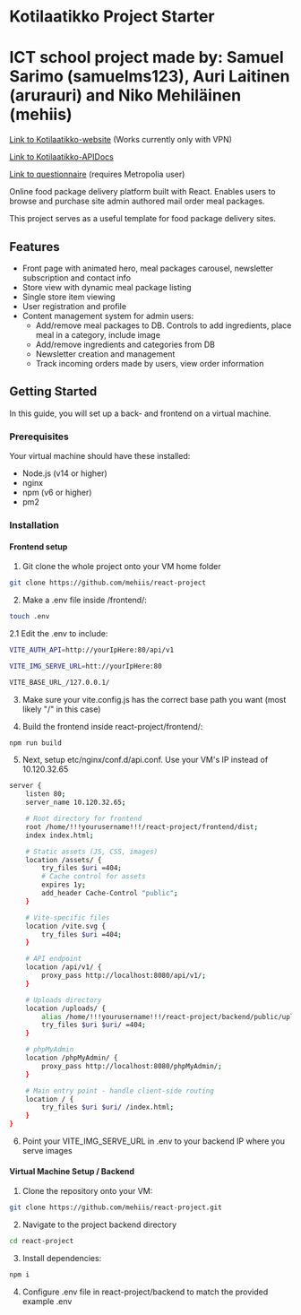 # Kotilaatikko Project Starter
# ICT school project made by: Samuel Sarimo (samuelms123), Auri Laitinen (arurauri) and Niko Mehiläinen (mehiis)
[Link to Kotilaatikko-website](http://10.120.32.65/) (Works currently only with VPN)

[Link to Kotilaatikko-APIDocs](https://users.metropolia.fi/~samuelms/kotilaatikko/apidocs/)

[Link to questionnaire](https://docs.google.com/forms/d/14uSWWsobukuv93JEH9IMoyOi6ki6zYq_qvagdybfYO4/edit?pli=1) (requires Metropolia user)

Online food package delivery platform built with React. Enables users to browse and purchase site admin authored mail order meal packages.

This project serves as a useful template for food package delivery sites.

## Features

- Front page with animated hero, meal packages carousel, newsletter subscription and contact info
- Store view with dynamic meal package listing
- Single store item viewing
- User registration and profile
- Content management system for admin users:
  - Add/remove meal packages to DB. Controls to add ingredients, place meal in a category, include image
  - Add/remove ingredients and categories from DB
  - Newsletter creation and management
  - Track incoming orders made by users, view order information

## Getting Started

In this guide, you will set up a back- and frontend on a virtual machine.

### Prerequisites

Your virtual machine should have these installed:

- Node.js (v14 or higher)
- nginx
- npm (v6 or higher)
- pm2

### Installation

#### Frontend setup

1. Git clone the whole project onto your VM home folder
   
```bash
git clone https://github.com/mehiis/react-project
```

2. Make a .env file inside /frontend/:

```bash
touch .env
```
2.1 Edit the .env to include:

```bash
VITE_AUTH_API=http://yourIpHere:80/api/v1

VITE_IMG_SERVE_URL=htt://yourIpHere:80

VITE_BASE_URL_/127.0.0.1/
```

3. Make sure your vite.config.js has the correct base path you want (most likely "/" in this case)

4. Build the frontend inside react-project/frontend/:

```bash
npm run build
```

5. Next, setup etc/nginx/conf.d/api.conf. Use your VM's IP instead of 10.120.32.65

```bash
server {
    listen 80;
    server_name 10.120.32.65;

    # Root directory for frontend
    root /home/!!!yourusername!!!/react-project/frontend/dist;
    index index.html;

    # Static assets (JS, CSS, images)
    location /assets/ {
        try_files $uri =404;
        # Cache control for assets
        expires 1y;
        add_header Cache-Control "public";
    }

    # Vite-specific files
    location /vite.svg {
        try_files $uri =404;
    }

    # API endpoint
    location /api/v1/ {
        proxy_pass http://localhost:8080/api/v1/;
    }

    # Uploads directory
    location /uploads/ {
        alias /home/!!!yourusername!!!/react-project/backend/public/uploads/;
        try_files $uri $uri/ =404;
    }

    # phpMyAdmin
    location /phpMyAdmin/ {
        proxy_pass http://localhost:8080/phpMyAdmin/;
    }

    # Main entry point - handle client-side routing
    location / {
        try_files $uri $uri/ /index.html;
    }
}
```

6. Point your VITE_IMG_SERVE_URL in .env to your backend IP where you serve images

#### Virtual Machine Setup / Backend

1. Clone the repository onto your VM:

```bash
git clone https://github.com/mehiis/react-project.git
```

2. Navigate to the project backend directory

```bash
cd react-project
```

3. Install dependencies:

```bash
npm i
```

4. Configure .env file in react-project/backend to match the provided example .env
